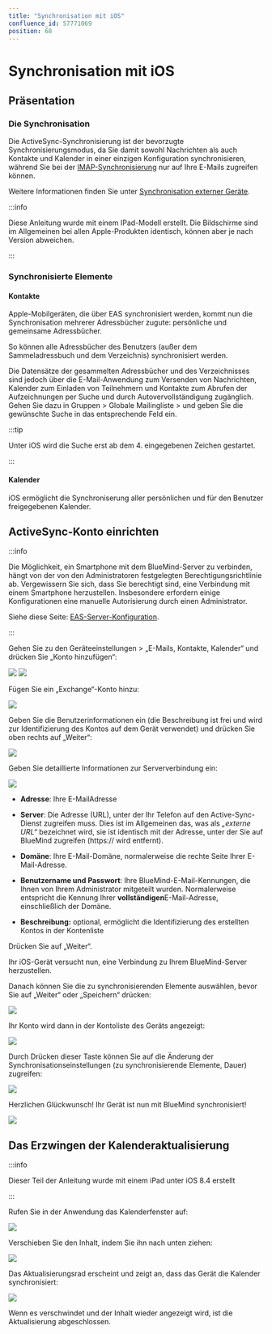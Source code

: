 ```yaml
---
title: "Synchronisation mit iOS"
confluence_id: 57771069
position: 68
---
```

# Synchronisation mit iOS


## Präsentation

### Die Synchronisation

Die ActiveSync-Synchronisierung ist der bevorzugte Synchronisierungsmodus, da Sie damit sowohl Nachrichten als auch Kontakte und Kalender in einer einzigen Konfiguration synchronisieren, während Sie bei der [IMAP-Synchronisierung](/old/Guide_de_l_utilisateur/Configuration_des_peripheriques_mobiles/Synchronisation_avec_iOS/Synchronisation_IMAP_avec_iOS/) nur auf Ihre E-Mails zugreifen können.

Weitere Informationen finden Sie unter [Synchronisation externer Geräte](/old/Guide_de_l_utilisateur/Configuration_des_peripheriques_mobiles/).


:::info

Diese Anleitung wurde mit einem IPad-Modell erstellt. Die Bildschirme sind im Allgemeinen bei allen Apple-Produkten identisch, können aber je nach Version abweichen.

:::


### Synchronisierte Elemente

#### Kontakte

Apple-Mobilgeräten, die über EAS synchronisiert werden, kommt nun die Synchronisation mehrerer Adressbücher zugute: persönliche und gemeinsame Adressbücher.

So können alle Adressbücher des Benutzers (außer dem Sammeladressbuch und dem Verzeichnis) synchronisiert werden.

Die Datensätze der gesammelten Adressbücher und des Verzeichnisses sind jedoch über die E-Mail-Anwendung zum Versenden von Nachrichten, Kalender zum Einladen von Teilnehmern und Kontakte zum Abrufen der Aufzeichnungen per Suche und durch Autovervollständigung zugänglich. Gehen Sie dazu in Gruppen > Globale Mailingliste > und geben Sie die gewünschte Suche in das entsprechende Feld ein.


:::tip

Unter iOS wird die Suche erst ab dem 4. eingegebenen Zeichen gestartet.

:::

#### Kalender

iOS ermöglicht die Synchroniserung aller persönlichen und für den Benutzer freigegebenen Kalender.

## ActiveSync-Konto einrichten


:::info

Die Möglichkeit, ein Smartphone mit dem BlueMind-Server zu verbinden, hängt von der von den Administratoren festgelegten Berechtigungsrichtlinie ab. Vergewissern Sie sich, dass Sie berechtigt sind, eine Verbindung mit einem Smartphone herzustellen. Insbesondere erfordern einige Konfigurationen eine manuelle Autorisierung durch einen Administrator.

Siehe diese Seite: [EAS-Server-Konfiguration](/Guide_de_l_administrateur/BlueMind_et_mobilite/Configuration_du_serveur_EAS/).

:::

Gehen Sie zu den Geräteeinstellungen > „E-Mails, Kontakte, Kalender“ und drücken Sie „Konto hinzufügen“:

![](../../../../attachments/57771069/57771098.png) ![](../../../../attachments/57771069/57771096.png)

Fügen Sie ein „Exchange“-Konto hinzu:

![](../../../../attachments/57771069/57771094.png)

Geben Sie die Benutzerinformationen ein (die Beschreibung ist frei und wird zur Identifizierung des Kontos auf dem Gerät verwendet) und drücken Sie oben rechts auf „Weiter“:

![](../../../../attachments/57771069/57771092.png)

Geben Sie detaillierte Informationen zur Serververbindung ein:

![](../../../../attachments/57771069/57771090.png)

- **Adresse**: Ihre E-MailAdresse
- **Server**: Die Adresse (URL), unter der Ihr Telefon auf den Active-Sync-Dienst zugreifen muss. Dies ist im Allgemeinen das, was als *„externe URL“* bezeichnet wird, sie ist identisch mit der Adresse, unter der Sie auf BlueMind zugreifen (https:// wird entfernt).

- **Domäne**: Ihre E-Mail-Domäne, normalerweise die rechte Seite Ihrer E-Mail-Adresse.

- **Benutzername und Passwort**: Ihre BlueMind-E-Mail-Kennungen, die Ihnen von Ihrem Administrator mitgeteilt wurden. Normalerweise entspricht die Kennung Ihrer **vollständigen**E-Mail-Adresse, einschließlich der Domäne.

- **Beschreibung:** optional, ermöglicht die Identifizierung des erstellten Kontos in der Kontenliste


Drücken Sie auf „Weiter“.

Ihr iOS-Gerät versucht nun, eine Verbindung zu Ihrem BlueMind-Server herzustellen.

Danach können Sie die zu synchronisierenden Elemente auswählen, bevor Sie auf „Weiter“ oder „Speichern“ drücken:

![](../../../../attachments/57771069/57771088.png)

Ihr Konto wird dann in der Kontoliste des Geräts angezeigt:

![](../../../../attachments/57771069/57771086.png)

Durch Drücken dieser Taste können Sie auf die Änderung der Synchronisationseinstellungen (zu synchronisierende Elemente, Dauer) zugreifen:

![](../../../../attachments/57771069/57771084.png)

Herzlichen Glückwunsch! Ihr Gerät ist nun mit BlueMind synchronisiert!

![](../../../../attachments/57771069/57771082.png)

## Das Erzwingen der Kalenderaktualisierung


:::info

Dieser Teil der Anleitung wurde mit einem iPad unter iOS 8.4 erstellt

:::


Rufen Sie in der Anwendung das Kalenderfenster auf:

![](../../../../attachments/57771069/57771075.png)

Verschieben Sie den Inhalt, indem Sie ihn nach unten ziehen:

![](../../../../attachments/57771069/57771073.png)

Das Aktualisierungsrad erscheint und zeigt an, dass das Gerät die Kalender synchronisiert:

![](../../../../attachments/57771069/57771071.png)

Wenn es verschwindet und der Inhalt wieder angezeigt wird, ist die Aktualisierung abgeschlossen.



